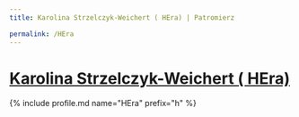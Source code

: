 ```yaml
---
title: Karolina Strzelczyk-Weichert ( HEra) | Patromierz

permalink: /HEra
---
```


# [Karolina Strzelczyk-Weichert ( HEra)](https://patronite.pl/HEra)

{% include profile.md name="HEra" prefix="h" %}
